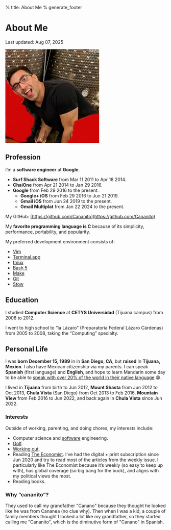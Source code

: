 % title: About Me
% generate_footer

# About Me

<span id="last-updated">Last updated: Aug 07, 2025</span>

![A picture of me.](images/me.jpg)

## Profession

I’m a **software engineer** at **Google**.

* **Surf Shack Software** from Mar 11 2011 to Apr 18 2014.
* **ChaiOne** from Apr 21 2014 to Jan 29 2016.
* **Google** from Feb 29 2016 to the present.
    * **Google+ iOS** from Feb 29 2016 to Jun 21 2019.
    * **Gmail iOS** from Jun 24 2019 to the present.
    * **Gmail Multiplat** from Jan 22 2024 to the present.

My GitHub: [https://github.com/Cananito](https://github.com/Cananito)

My **favorite programming language is C** because of its simplicity, performance, portability, and popularity.

My preferred development environment consists of:

* [Vim](https://www.vim.org/)
* [Terminal.app](https://en.wikipedia.org/wiki/Terminal_(macOS))
* [tmux](https://github.com/tmux/tmux/wiki)
* [Bash 5](https://www.gnu.org/software/bash/)
* [Make](https://www.gnu.org/software/make/)
* [Git](https://git-scm.com/)
* [Stow](https://www.gnu.org/software/stow/)

## Education

I studied **Computer Science** at **CETYS Universidad** (Tijuana campus) from 2008 to 2012.

I went to high school to “la Lázaro” (Preparatoria Federal Lázaro Cárdenas) from 2005 to 2008, taking the “Computing” specialty.

## Personal Life

I was **born December 15, 1989** in in **San Diego, CA**, but **raised** in **Tijuana, Mexico**. I also have Mexican citizenship via my parents. I can speak **Spanish** (first language) and **English**, and hope to learn Mandarin some day to be able to [speak with over 20% of the world in their native language](https://en.wikipedia.org/wiki/List_of_languages_by_number_of_native_speakers) 😁.

I lived in **Tijuana** from birth to Jun 2012, **Mount Shasta** from Jun 2012 to Oct 2013, **Chula Vista** (San Diego) from Oct 2013 to Feb 2016, **Mountain View** from Feb 2016 to Jun 2022, and back again in **Chula Vista** since Jun 2022.

### Interests

Outside of working, parenting, and doing chores, my interests include:

* Computer science and [software](software.html) engineering.
* [Golf](golf.html).
* [Working out](fitness.html).
* Reading [The Economist](https://www.economist.com/). I’ve had the digital + print subscription since Jun 2020 and try to read most of the articles from the weekly issue. I particularly like The Economist because it’s weekly (so easy to keep up with), has global coverage (so big bang for the buck), and aligns with my political views the most.
* Reading books.

### Why “cananito”?

They used to call my grandfather "Canano" because they thought he looked like he was from Cananea (no clue why). Then when I was a kid, a couple of family members thought I looked a lot like my grandfather, so they started calling me "Cananito", which is the diminutive form of "Canano" in Spanish.
